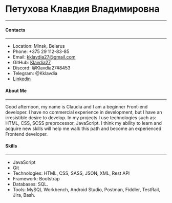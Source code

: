 # Петухова Клавдия Владимировна
---
#### Contacts
---
* Location: Minsk, Belarus
* Phone: +375 29 112-83-85
* Email: kklavdia27@gmail.com
* GitHub: [Klavdia27](https://github.com/Klavdia27)
* Discord: @Klavdia27#8453
* Telegram: @Kklavdia
* [Linkedin](https://www.linkedin.com/in/klavdia-petukhova-757031202/) 


#### About Me
----
Good afternoon, my name is Claudia and I am a beginner Front-end developer. I have no commercial experience in development, but I have an irresistible desire to develop.
In my projects I use technologies such as: HTML, CSS, SCSS preprocessor, JavaScript.
I think my ability to learn and acquire new skills will help me walk this path and become an experienced Frontend developer.



#### Skills
---
* JavaScript 
* Git
* Technologies: HTML, CSS, SASS, JSON, 
XML, Rest API
* Framework: Bootstrap 
* Databases: SQL.
* Tools: MySQL Workbench, Android 
Studio, Postman, Fiddler, TestRail, 
Jira, Bash. 
